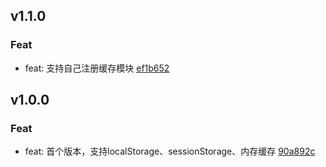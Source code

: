 ## v1.1.0

### Feat
- feat: 支持自己注册缓存模块 [ef1b652](https://github.com/x-dirve/cache/commit/ef1b652a4a6287fb878f5f8af6edea4a07f4ef23)

## v1.0.0

### Feat
- feat: 首个版本，支持localStorage、sessionStorage、内存缓存 [90a892c](https://github.com/x-dirve/cache/commit/90a892c344a7153254ec51dd0e4a51cab1e2e4ec)


